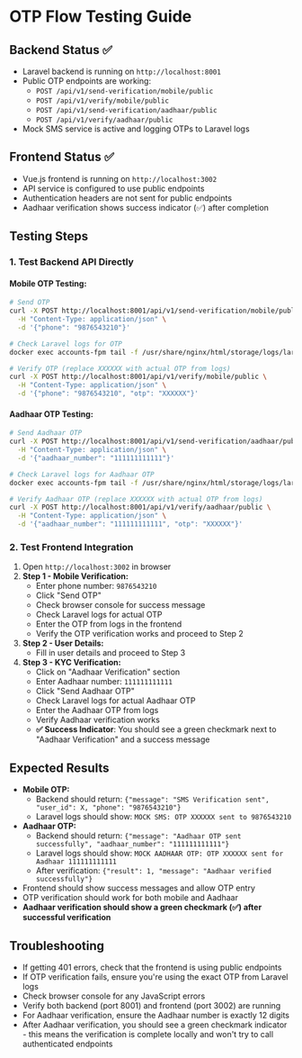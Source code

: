 # OTP Flow Testing Guide

## Backend Status ✅
- Laravel backend is running on `http://localhost:8001`
- Public OTP endpoints are working:
  - `POST /api/v1/send-verification/mobile/public`
  - `POST /api/v1/verify/mobile/public`
  - `POST /api/v1/send-verification/aadhaar/public`
  - `POST /api/v1/verify/aadhaar/public`
- Mock SMS service is active and logging OTPs to Laravel logs

## Frontend Status ✅
- Vue.js frontend is running on `http://localhost:3002`
- API service is configured to use public endpoints
- Authentication headers are not sent for public endpoints
- Aadhaar verification shows success indicator (✅) after completion

## Testing Steps

### 1. Test Backend API Directly

#### Mobile OTP Testing:
```bash
# Send OTP
curl -X POST http://localhost:8001/api/v1/send-verification/mobile/public \
  -H "Content-Type: application/json" \
  -d '{"phone": "9876543210"}'

# Check Laravel logs for OTP
docker exec accounts-fpm tail -f /usr/share/nginx/html/storage/logs/laravel.log

# Verify OTP (replace XXXXXX with actual OTP from logs)
curl -X POST http://localhost:8001/api/v1/verify/mobile/public \
  -H "Content-Type: application/json" \
  -d '{"phone": "9876543210", "otp": "XXXXXX"}'
```

#### Aadhaar OTP Testing:
```bash
# Send Aadhaar OTP
curl -X POST http://localhost:8001/api/v1/send-verification/aadhaar/public \
  -H "Content-Type: application/json" \
  -d '{"aadhaar_number": "111111111111"}'

# Check Laravel logs for Aadhaar OTP
docker exec accounts-fpm tail -f /usr/share/nginx/html/storage/logs/laravel.log

# Verify Aadhaar OTP (replace XXXXXX with actual OTP from logs)
curl -X POST http://localhost:8001/api/v1/verify/aadhaar/public \
  -H "Content-Type: application/json" \
  -d '{"aadhaar_number": "111111111111", "otp": "XXXXXX"}'
```

### 2. Test Frontend Integration
1. Open `http://localhost:3002` in browser
2. **Step 1 - Mobile Verification:**
   - Enter phone number: `9876543210`
   - Click "Send OTP"
   - Check browser console for success message
   - Check Laravel logs for actual OTP
   - Enter the OTP from logs in the frontend
   - Verify the OTP verification works and proceed to Step 2
3. **Step 2 - User Details:**
   - Fill in user details and proceed to Step 3
4. **Step 3 - KYC Verification:**
   - Click on "Aadhaar Verification" section
   - Enter Aadhaar number: `111111111111`
   - Click "Send Aadhaar OTP"
   - Check Laravel logs for actual Aadhaar OTP
   - Enter the Aadhaar OTP from logs
   - Verify Aadhaar verification works
   - **✅ Success Indicator**: You should see a green checkmark next to "Aadhaar Verification" and a success message

## Expected Results
- **Mobile OTP:**
  - Backend should return: `{"message": "SMS Verification sent", "user_id": X, "phone": "9876543210"}`
  - Laravel logs should show: `MOCK SMS: OTP XXXXXX sent to 9876543210`
- **Aadhaar OTP:**
  - Backend should return: `{"message": "Aadhaar OTP sent successfully", "aadhaar_number": "111111111111"}`
  - Laravel logs should show: `MOCK AADHAAR OTP: OTP XXXXXX sent for Aadhaar 111111111111`
  - After verification: `{"result": 1, "message": "Aadhaar verified successfully"}`
- Frontend should show success messages and allow OTP entry
- OTP verification should work for both mobile and Aadhaar
- **Aadhaar verification should show a green checkmark (✅) after successful verification**

## Troubleshooting
- If getting 401 errors, check that the frontend is using public endpoints
- If OTP verification fails, ensure you're using the exact OTP from Laravel logs
- Check browser console for any JavaScript errors
- Verify both backend (port 8001) and frontend (port 3002) are running
- For Aadhaar verification, ensure the Aadhaar number is exactly 12 digits
- After Aadhaar verification, you should see a green checkmark indicator - this means the verification is complete locally and won't try to call authenticated endpoints 